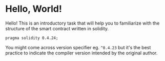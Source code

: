 # Hello, World!

Hello! This is an introductory task that will help you to familiarize with the structure of the smart contract written in solidity.

```
pragma solidity 0.4.24;
```

You might come across version specifier eg. `^0.4.23` but it's the best practice to indicate the compiler version intended by the original author.

